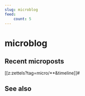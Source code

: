 ```yaml
---
slug: microblog
feed:
    count: 5
---
```


# microblog

## Recent microposts

[[z:zettels?tag=micro/**&timeline]]#

## See also